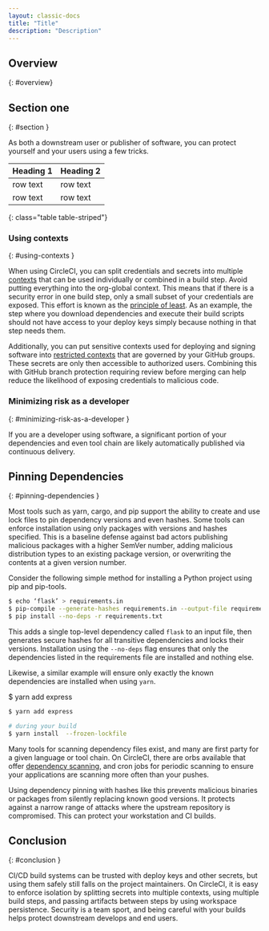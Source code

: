 ```yaml
---
layout: classic-docs
title: "Title"
description: "Description"
---
```


## Overview
{: #overview}

## Section one
{: #section }

As both a downstream user or publisher of software, you can protect yourself and
your users using a few tricks.

Heading 1 | Heading 2
---|---
row text | row text
row text | row text
{: class="table table-striped"}

### Using contexts
{: #using-contexts }

When using CircleCI, you can split credentials and secrets into multiple
[contexts]({{site.baseurl}}/2.0/contexts) that can be used individually or
combined in a build step. Avoid putting everything into the org-global context.
This means that if there is a security error in one build step, only a small
subset of your credentials are exposed. This effort is known as the [principle
of least](https://en.wikipedia.org/wiki/Principle_of_least_privilege). As an
example, the step where you download dependencies and execute their build
scripts should not have access to your deploy keys simply because nothing in
that step needs them.

Additionally, you can put sensitive contexts used for deploying and signing
software into [restricted contexts]({{site.baseurl}}/2.0/contexts/#restricting-a-context)
that are governed by your GitHub groups. These secrets are only then accessible
to authorized users. Combining this with GitHub branch protection requiring
review before merging can help reduce the likelihood of exposing credentials to
malicious code.

### Minimizing risk as a developer
{: #minimizing-risk-as-a-developer }

If you are a developer using software, a significant portion of your
dependencies and even tool chain are likely automatically published via
continuous delivery.

## Pinning Dependencies
{: #pinning-dependencies }

Most tools such as yarn, cargo, and pip support the ability to create and use
lock files to pin dependency versions and even hashes. Some tools can enforce
installation using only packages with versions and hashes specified. This is a
baseline defense against bad actors publishing malicious packages with a higher
SemVer number, adding malicious distribution types to an existing package
version, or overwriting the contents at a given version number.

Consider the following simple method for installing a Python project using pip and pip-tools.

```sh
$ echo ‘flask’ > requirements.in
$ pip-compile --generate-hashes requirements.in --output-file requirements.txt
$ pip install --no-deps -r requirements.txt
```

This adds a single top-level dependency called `flask` to an input file, then
generates secure hashes for all transitive dependencies and locks their
versions. Installation using the `--no-deps` flag ensures that only the
dependencies listed in the requirements file are installed and nothing else.

Likewise, a similar example will ensure only exactly the known dependencies are
installed when using `yarn`.

$ yarn add express

```sh
$ yarn add express

# during your build
$ yarn install  --frozen-lockfile
```

Many tools for scanning dependency files exist, and many are first party for a
given language or tool chain. On CircleCI, there are orbs available that offer
[dependency scanning](https://circleci.com/developer/orbs?query=&category=Security),
and cron jobs for periodic scanning to ensure your
applications are scanning more often than your pushes.

Using dependency pinning with hashes like this prevents malicious binaries or
packages from silently replacing known good versions. It protects against a
narrow range of attacks where the upstream repository is compromised. This can
protect your workstation and CI builds.

## Conclusion
{: #conclusion }

CI/CD build systems can be trusted with deploy keys and other secrets, but using
them safely still falls on the project maintainers. On CircleCI, it is easy to
enforce isolation by splitting secrets into multiple contexts, using multiple
build steps, and passing artifacts between steps by using workspace persistence.
Security is a team sport, and being careful with your builds helps protect
downstream develops and end users.
